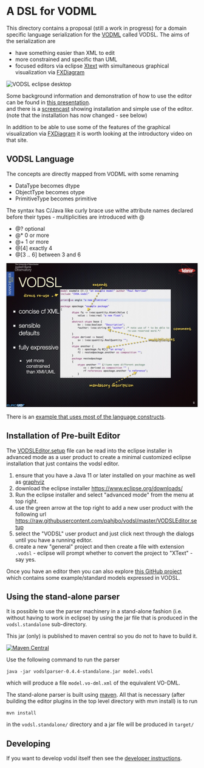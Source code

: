 A DSL for VODML
===============


This directory contains a proposal (still a work in progress) for a domain specific language serialization 
for the [VODML](http://www.ivoa.net/documents/VODML) called VODSL. 
The aims of the serialization are

 - have something easier than XML to edit
 - more constrained and specific than UML
 - focused editors via eclipse [Xtext](https://eclipse.org/Xtext) with simultaneous graphical visualization via [FXDiagram](http://jankoehnlein.github.io/FXDiagram/) 
 
 ![VODSL eclipse desktop](vodsl-eclipse.png)
 
 Some background information and demonstration of how to use the editor can be found in [this presentation](VODSL_VODML_PAH.pdf).  
 and there is a [screencast](https://youtu.be/xzSk413raLY) showing installation and simple use of the editor. (note that the installation has now changed - see below)
 
In addition to be able to use some of the features of the graphical visualization via [FXDiagram](http://jankoehnlein.github.io/FXDiagram/) it is worth looking at the introductory video on that site.

VODSL Language
--------------
The concepts are directly mapped from VODML with some renaming

* DataType becomes dtype
* ObjectType becomes otype
* PrimitiveType becomes primitive
   
The syntax has C/Java like curly brace use withe attribute names declared before their types - multiplicities are introduced with @

* @? optional
* @* 0 or more 
* @+ 1 or more
* @[4] exactly 4
* @[3 .. 6] between 3 and 6  

![VODSL syntax example](vodslquick.jpeg)

There is an [example that uses most of the language constructs](https://github.com/ivoa/vodsl-models/blob/master/example.vodsl).


Installation of Pre-built Editor
--------------------------------

The [VODSLEditor.setup](./VODSLEditor.setup) file can be read into the eclipse installer in advanced mode as a user product to create a minimal customized eclipse installation that just contains the vodsl editor.

1. ensure that you have a Java 11 or later installed on your machine as well as [graphviz](https://graphviz.org)
2. download the eclipse installer https://www.eclipse.org/downloads/
3. Run the eclipse installer and select "advanced mode" from the menu at top right.
4. use the green arrow at the top right to add a new user product with the following url https://raw.githubusercontent.com/pahjbo/vodsl/master/VODSLEditor.setup
5. select the "VODSL" user product and just click next through the dialogs until you have a running editor.
6. create a new "general" project and then create a file with extension `.vodsl` - eclipse will prompt whether to convert the project to "XText" - say yes.


Once you have an editor then you can also explore [this GitHub project](https://github.com/ivoa/vodsl-models) which contains some example/standard models expressed in VODSL.
 

   
Using the stand-alone parser
-------------------------------

It is possible to use the parser machinery in a stand-alone fashion (i.e. without 
having to work in eclipse) by using the jar file that is produced in the `vodsl.standalone`
sub-directory.

This jar (only) is published to maven central so you do not to have to build it.

[![Maven Central](https://img.shields.io/maven-central/v/org.javastro.vodsl/vodslparser.svg?label=Maven%20Central)](https://search.maven.org/search?q=g:%22org.javastro.vodsl%22%20AND%20a:%22vodslparser%22)

Use the following command to run the parser

    java -jar vodslparser-0.4.4-standalone.jar model.vodsl

which will produce a file `model.vo-dml.xml` of the equivalent VO-DML.

The stand-alone parser is built using [maven](http://maven.apache.org). All that is necessary 
(after building the editor plugins in the top level directory with mvn install)
is to run 

    mvn install
    
in the `vodsl.standalone/` directory and a jar file will be produced in `target/`

Developing
----------
   
If you want to develop vodsl itself then see the [developer instructions](./Developing.md).

